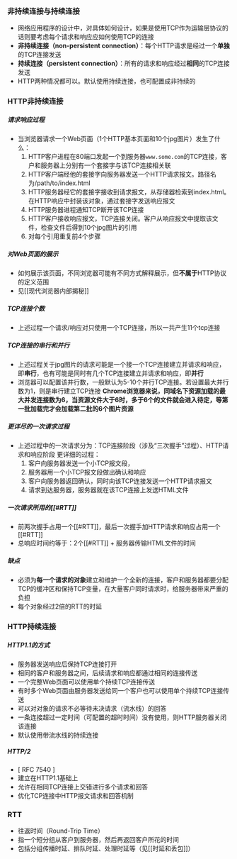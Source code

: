 ### 非持续连接与持续连接
- 网络应用程序的设计中，对具体如何设计，如果是使用TCP作为运输层协议的话则要考虑每个请求和响应应如何使用TCP的连接
- **非持续连接（non-persistent connection）**：每个HTTP请求是经过一个**单独**的TCP连接发送
- **持续连接（persistent connection）**：所有的请求和响应经过**相同**的TCP连接发送
- HTTP两种情况都可以。默认使用持续连接，也可配置成非持续的

### HTTP非持续连接
##### 请求响应过程
- 当浏览器请求一个Web页面（1个HTTP基本页面和10个jpg图片）发生了什么：
	1. HTTP客户进程在80端口发起一个到服务器`www.some.com`的TCP连接，客户和服务器上分别有一个套接字与该TCP连接相关联
	2. HTTP客户端经他的套接字向服务器发送一个HTTP请求报文。路径名为/path/to/index.html
	3. HTTP服务器经它的套接字接收到请求报文，从存储器检索到index.html。在HTTP响应中封装该对象，通过套接字发送响应报文
	4. HTTP服务器进程通知TCP断开该TCP连接
	5. HTTP客户接收响应报文，TCP连接关闭。客户从响应报文中提取该文件，检查文件后得到10个jpg图片的引用
	6. 对每个引用重复前4个步骤
##### 对Web页面的展示
- 如何展示该页面，不同浏览器可能有不同方式解释展示，但**不属于**HTTP协议的定义范围
- 见[[现代浏览器内部揭秘]]
##### TCP连接个数
- 上述过程一个请求/响应对只使用一个TCP连接，所以一共产生11个tcp连接

##### TCP连接的串行和并行
- 上述过程关于jpg图片的请求可能是一个接一个TCP连接建立并请求和响应，即**串行**，也有可能是同时有几个TCP连接建立并请求和响应，即**并行**
- 浏览器可以配置该并行数，一般默认为5-10个并行TCP连接。若设置最大并行数为1，则是串行建立TCP连接
	**Chrome浏览器来说，同域名下资源加载的最大并发连接数为6，当资源文件大于6时，多于6个的文件就会进入待定，等第一批加载完才会加载第二批的6个图片资源**
##### 更详尽的一次请求过程
- 上述过程中的一次请求分为：TCP连接阶段（涉及“三次握手”过程）、HTTP请求和响应阶段
	更详细的过程：
	1. 客户向服务器发送一个小TCP报文段，
	2. 服务器用一个小TCP报文段做出确认和响应
	3. 客户向服务器返回确认，同时向该TCP连接发送一个HTTP请求报文
	4. 请求到达服务器，服务器就在该TCP连接上发送HTML文件
##### 一次请求所用的[[#RTT]]
- 前两次握手占用一个[[#RTT]]，最后一次握手加HTTP请求和响应占用一个[[#RTT]]
- 总响应时间约等于：2个[[#RTT]] + 服务器传输HTML文件的时间
##### 缺点
- 必须为**每一个请求的对象**建立和维护一个全新的连接，客户和服务器都要分配TCP的缓冲区和保持TCP变量，在大量客户同时请求时，给服务器带来严重的负担
- 每个对象经过2倍的RTT的时延

### HTTP持续连接
##### HTTP1.1的方式
- 服务器发送响应后保持TCP连接打开
- 相同的客户和服务器之间，后续请求和响应都通过相同的连接传送
- 一个完整Web页面可以使用单个持续TCP连接传送
- 有时多个Web页面由服务器发送给同一个客户也可以使用单个持续TCP连接传送
- 可以对对象的请求不必等待未决请求（流水线）的回答
- 一条连接超过一定时间（可配置的超时时间）没有使用，则HTTP服务器关闭该连接
- 默认使用带流水线的持续连接

##### HTTP/2
- [ RFC 7540 ]
- 建立在HTTP1.1基础上
- 允许在相同TCP连接上交错进行多个请求和回答
- 优化TCP连接中HTTP报文请求和回答机制

### RTT
- 往返时间（Round-Trip Time）
- 指一个短分组从客户到服务器，然后再返回客户所花的时间
- 包括分组传播时延、排队时延、处理时延等（见[[时延和丢包]]）